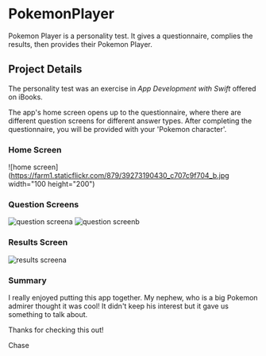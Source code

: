 # PokemonPlayer
Pokemon Player is a personality test. It gives a questionnaire, complies the results, then provides their Pokemon Player.

## Project Details
The personality test was an exercise in *App Development with Swift* offered on iBooks.

The app's home screen opens up to the questionnaire, where there are different question screens for different answer types. After completing the questionnaire, you will be provided with your 'Pokemon character'.

### Home Screen
![home screen](https://farm1.staticflickr.com/879/39273190430_c707c9f704_b.jpg width="100 height="200")

### Question Screens
![question screena](https://farm1.staticflickr.com/820/39273188950_07142afd95_b.jpg)
![question screenb](https://farm1.staticflickr.com/806/27209799118_6e92c85c04_b.jpg)

### Results Screen
![results screena](https://farm1.staticflickr.com/786/41039219832_a5ce92f860_b.jpg=50x50)

### Summary
I really enjoyed putting this app together. My nephew, who is a big Pokemon admirer thought it was cool! It didn't keep his interest but it gave us something to talk about.

Thanks for checking this out!

Chase
